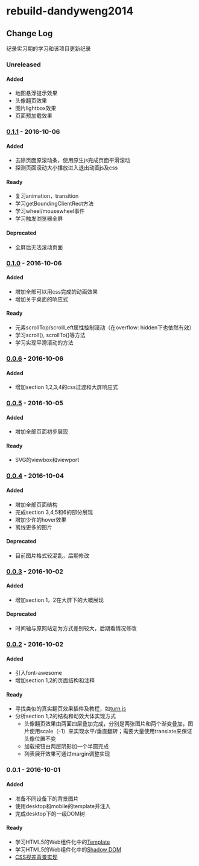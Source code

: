 # rebuild-dandyweng2014

## Change Log
纪录实习期的学习和该项目更新纪录

### Unreleased
#### Added
- 地图悬浮提示效果
- 头像翻页效果
- 图片lightbox效果
- 页面预加载效果

### [0.1.1] - 2016-10-06
#### Added
- 去除页面原滚动条，使用原生js完成页面平滑滚动
- 探测页面滚动大小播放进入退出动画js及css

#### Ready
- 复习animation，transition
- 学习getBoundingClientRect方法
- 学习wheel/mousewheel事件
- 学习触发浏览器全屏

#### Deprecated
- 全屏后无法滚动页面

### [0.1.0] - 2016-10-06
#### Added
- 增加全部可以用css完成的动画效果
- 增加关于桌面的响应式

#### Ready
- 元素scrollTop/scrollLeft属性控制滚动（在overflow: hidden下也依然有效）
- 学习scroll(), scrollTo()等方法
- 学习实现平滑滚动的方法

### [0.0.6] - 2016-10-06
#### Added
- 增加section 1,2,3,4的css过渡和大屏响应式

### [0.0.5] - 2016-10-05
#### Added
- 增加全部页面初步展现

#### Ready
- SVG的viewbox和viewport

### [0.0.4] - 2016-10-04
#### Added
- 增加全部页面结构
- 完成section 3,4,5和6的部分展现
- 增加少许的hover效果
- 离线更多的图片

#### Deprecated
- 目前图片格式较混乱，后期修改

### [0.0.3] - 2016-10-02
#### Added
- 增加section 1，2在大屏下的大概展现

#### Deprecated
- 时间轴与原网站定为方式差别较大，后期看情况修改

### [0.0.2] - 2016-10-02
#### Added
- 引入font-awesome
- 增加section 1,2的页面结构和注释

#### Ready
- 寻找类似的真实翻页效果插件及教程，如[turn.js]
- 分析section 1,2的结构和动效大体实现方式
    - 头像翻页效果由两面四层叠加完成，分别是两张图片和两个渐变叠加，图片使用scale（-1）来实现水平/垂直翻转；需要大量使用translate来保证头像位置不变
    - 加载按钮由两层阴影加一个半圆完成
    - 列表展开效果可通过margin调整实现

### 0.0.1 - 2016-10-01
#### Added
- 准备不同设备下的背景图片
- 使用desktop和mobile的template并注入
- 完成desktop下的一级DOM树

#### Ready
- 学习HTML5的Web组件化中的[Template]
- 学习HTML5的Web组件化中的[Shadow DOM]
- [CSS视差背景实现]

[0.0.2]: https://github.com/bestgaohua/rebuild-dandyweng2014/releases/tag/v0.0.2
[0.0.3]: https://github.com/bestgaohua/rebuild-dandyweng2014/releases/tag/v0.0.3
[0.0.4]: https://github.com/bestgaohua/rebuild-dandyweng2014/releases/tag/v0.0.4
[0.0.5]: https://github.com/bestgaohua/rebuild-dandyweng2014/releases/tag/v0.0.5
[0.0.6]: https://github.com/bestgaohua/rebuild-dandyweng2014/releases/tag/v0.0.6
[0.1.0]: https://github.com/bestgaohua/rebuild-dandyweng2014/releases/tag/v0.1.0
[0.1.1]: https://github.com/bestgaohua/rebuild-dandyweng2014/releases/tag/v0.1.1

[Shadow DOM]: http://www.html5rocks.com/zh/tutorials/webcomponents/shadowdom/
[Template]: http://www.html5rocks.com/en/tutorials/webcomponents/template/
[CSS视差背景实现]: http://www.shejidaren.com/css-fixed-scroll-background.html
[turn.js]: http://www.turnjs.com/
